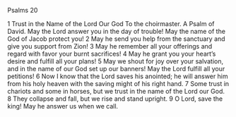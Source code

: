 Psalms 20

1	Trust in the Name of the Lord Our God To the choirmaster. A Psalm of David. May the Lord answer you in the day of trouble! May the name of the God of Jacob protect you!
2	May he send you help from the sanctuary and give you support from Zion!
3	May he remember all your offerings and regard with favor your burnt sacrifices!
4	May he grant you your heart’s desire and fulfill all your plans!
5	May we shout for joy over your salvation, and in the name of our God set up our banners! May the Lord fulfill all your petitions!
6	Now I know that the Lord saves his anointed; he will answer him from his holy heaven with the saving might of his right hand.
7	Some trust in chariots and some in horses, but we trust in the name of the Lord our God.
8	They collapse and fall, but we rise and stand upright.
9	O Lord, save the king! May he answer us when we call.

